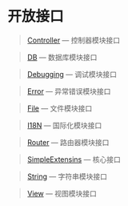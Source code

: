 开放接口
========

> [Controller](http://git.oschina.net/gaoxiang/SE-For-ASP/tree/master/Docs/Api/Controller) &mdash; 控制器模块接口

> [DB](http://git.oschina.net/gaoxiang/SE-For-ASP/tree/master/Docs/Api/DB) &mdash; 数据库模块接口

> [Debugging](http://git.oschina.net/gaoxiang/SE-For-ASP/tree/master/Docs/Api/Debugging) &mdash; 调试模块接口

> [Error](http://git.oschina.net/gaoxiang/SE-For-ASP/tree/master/Docs/Api/Error) &mdash; 异常错误模块接口

> [File](http://git.oschina.net/gaoxiang/SE-For-ASP/tree/master/Docs/Api/File) &mdash; 文件模块接口

> [I18N](http://git.oschina.net/gaoxiang/SE-For-ASP/tree/master/Docs/Api/I18N) &mdash; 国际化模块接口

> [Router](http://git.oschina.net/gaoxiang/SE-For-ASP/tree/master/Docs/Api/Router) &mdash; 路由器模块接口

> [SimpleExtensins](http://git.oschina.net/gaoxiang/SE-For-ASP/tree/master/Docs/Api/SimpleExtensions) &mdash; 核心接口

> [String](http://git.oschina.net/gaoxiang/SE-For-ASP/tree/master/Docs/Api/String) &mdash; 字符串模块接口

> [View](http://git.oschina.net/gaoxiang/SE-For-ASP/tree/master/Docs/Api/View) &mdash; 视图模块接口